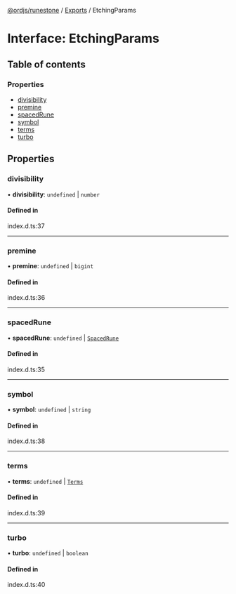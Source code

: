 [@ordjs/runestone](../README.md) / [Exports](../modules.md) / EtchingParams

# Interface: EtchingParams

## Table of contents

### Properties

- [divisibility](EtchingParams.md#divisibility)
- [premine](EtchingParams.md#premine)
- [spacedRune](EtchingParams.md#spacedrune)
- [symbol](EtchingParams.md#symbol)
- [terms](EtchingParams.md#terms)
- [turbo](EtchingParams.md#turbo)

## Properties

### divisibility

• **divisibility**: `undefined` \| `number`

#### Defined in

index.d.ts:37

___

### premine

• **premine**: `undefined` \| `bigint`

#### Defined in

index.d.ts:36

___

### spacedRune

• **spacedRune**: `undefined` \| [`SpacedRune`](../classes/SpacedRune.md)

#### Defined in

index.d.ts:35

___

### symbol

• **symbol**: `undefined` \| `string`

#### Defined in

index.d.ts:38

___

### terms

• **terms**: `undefined` \| [`Terms`](../classes/Terms.md)

#### Defined in

index.d.ts:39

___

### turbo

• **turbo**: `undefined` \| `boolean`

#### Defined in

index.d.ts:40
